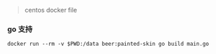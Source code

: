> centos docker file

### go 支持

```shell
docker run --rm -v $PWD:/data beer:painted-skin go build main.go
```

